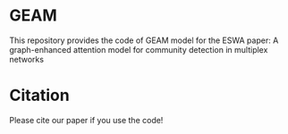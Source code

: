 # GEAM
This repository provides the code of GEAM model for the ESWA paper: A graph-enhanced attention model for community detection in multiplex networks

# Citation
Please cite our paper if you use the code!




